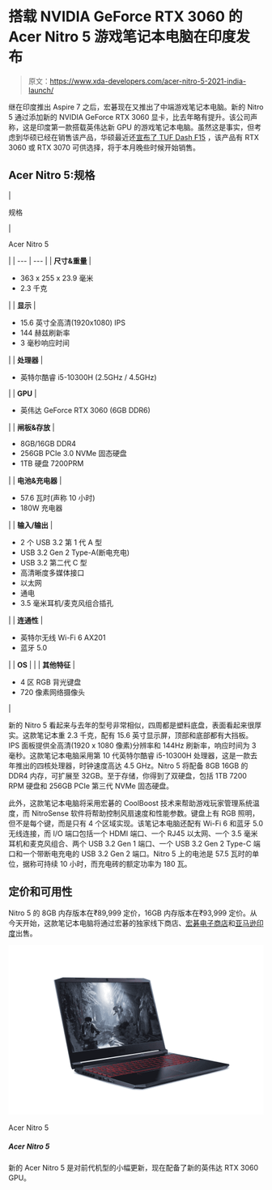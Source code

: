 # 搭载 NVIDIA GeForce RTX 3060 的 Acer Nitro 5 游戏笔记本电脑在印度发布

> 原文：<https://www.xda-developers.com/acer-nitro-5-2021-india-launch/>

继在印度推出 Aspire 7 之后，宏碁现在又推出了中端游戏笔记本电脑。新的 Nitro 5 通过添加新的 NVIDIA GeForce RTX 3060 显卡，比去年略有提升。该公司声称，这是印度第一款搭载英伟达新 GPU 的游戏笔记本电脑。虽然这是事实，但考虑到华硕已经在销售该产品，华硕最近还[宣布了 TUF Dash F15](https://www.xda-developers.com/asus-tuf-dash-f15-india-launch/) ，该产品有 RTX 3060 或 RTX 3070 可供选择，将于本月晚些时候开始销售。

## Acer Nitro 5:规格

| 

规格

 | 

Acer Nitro 5

 |
| --- | --- |
| **尺寸&重量** | 

*   363 x 255 x 23.9 毫米
*   2.3 千克

 |
| **显示** | 

*   15.6 英寸全高清(1920x1080) IPS
*   144 赫兹刷新率
*   3 毫秒响应时间

 |
| **处理器** | 

*   英特尔酷睿 i5-10300H (2.5GHz / 4.5GHz)

 |
| **GPU** | 

*   英伟达 GeForce RTX 3060 (6GB DDR6)

 |
| **闸板&存放** | 

*   8GB/16GB DDR4
*   256GB PCIe 3.0 NVMe 固态硬盘
*   1TB 硬盘 7200PRM

 |
| **电池&充电器** | 

*   57.6 瓦时(声称 10 小时)
*   180W 充电器

 |
| **输入/输出** | 

*   2 个 USB 3.2 第 1 代 A 型
*   USB 3.2 Gen 2 Type-A(断电充电)
*   USB 3.2 第二代 C 型
*   高清晰度多媒体接口
*   以太网
*   通电
*   3.5 毫米耳机/麦克风组合插孔

 |
| **连通性** | 

*   英特尔无线 Wi-Fi 6 AX201
*   蓝牙 5.0

 |
| **OS** |  |
| **其他特征** | 

*   4 区 RGB 背光键盘
*   720 像素网络摄像头

 |

新的 Nitro 5 看起来与去年的型号非常相似，四周都是塑料底盘，表面看起来很厚实。这款笔记本重 2.3 千克，配有 15.6 英寸显示屏，顶部和底部都有大挡板。IPS 面板提供全高清(1920 x 1080 像素)分辨率和 144Hz 刷新率，响应时间为 3 毫秒。这款笔记本电脑采用第 10 代英特尔酷睿 i5-10300H 处理器，这是一款去年推出的四核处理器，时钟速度高达 4.5 GHz。Nitro 5 将配备 8GB 16GB 的 DDR4 内存，可扩展至 32GB。至于存储，你得到了双硬盘，包括 1TB 7200 RPM 硬盘和 256GB PCIe 第三代 NVMe 固态硬盘。

此外，这款笔记本电脑将采用宏碁的 CoolBoost 技术来帮助游戏玩家管理系统温度，而 NitroSense 软件将帮助控制风扇速度和性能参数。键盘上有 RGB 照明，但不是每个键，而是只有 4 个区域实现。该笔记本电脑还配有 Wi-Fi 6 和蓝牙 5.0 无线连接，而 I/O 端口包括一个 HDMI 端口、一个 RJ45 以太网、一个 3.5 毫米耳机和麦克风组合、两个 USB 3.2 Gen 1 端口、一个 USB 3.2 Gen 2 Type-C 端口和一个带断电充电的 USB 3.2 Gen 2 端口。Nitro 5 上的电池是 57.5 瓦时的单位，据称可持续 10 小时，而充电砖的额定功率为 180 瓦。

## 定价和可用性

Nitro 5 的 8GB 内存版本在₹89,999 定价，16GB 内存版本在₹93,999 定价。从今天开始，这款笔记本电脑将通过宏碁的独家线下商店、[宏碁电子商店](https://www.anrdoezrs.net/links/100122946/type/dlg/sid/UUxdaUeUpU1388/https://store.acer.com/en-in/laptops/gaming/nitro-5-nvidia-rtx-3060/)和[亚马逊印度](https://www.amazon.in/dp/B08XYSP1R3?tag=xdaportalin-21)出售。

 <picture>![The Acer Nitro 5 is a very affordable entry point into gaming. It's using a new processor, so Windows 11 support is guaranteed.](img/c74361cf903adce9b69875b5f9f0a72a.png)</picture> 

Acer Nitro 5

##### Acer Nitro 5

新的 Acer Nitro 5 是对前代机型的小幅更新，现在配备了新的英伟达 RTX 3060 GPU。